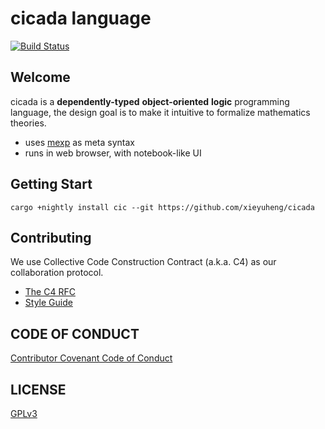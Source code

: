 # cicada language

[![Build Status](https://travis-ci.com/xieyuheng/cicada.svg?branch=master)](https://travis-ci.com/xieyuheng/cicada)

## Welcome

cicada is a **dependently-typed** **object-oriented** **logic** programming language, the design goal is to make it intuitive to formalize mathematics theories.

- uses [mexp][mexp] as meta syntax
- runs in web browser, with notebook-like UI

## Getting Start

`cargo +nightly install cic --git https://github.com/xieyuheng/cicada`

## Contributing

We use Collective Code Construction Contract (a.k.a. C4) as our collaboration protocol.

- [The C4 RFC](https://rfc.zeromq.org/spec:42/C4)
- [Style Guide](STYLE-GUIDE.md)

## CODE OF CONDUCT

[Contributor Covenant Code of Conduct](CODE-OF-CONDUCT.md)

## LICENSE

[GPLv3](LICENSE)

[mexp]: mexp/README.md
